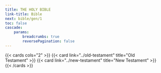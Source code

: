 ```yaml
---
title: THE HOLY BIBLE
link-title: Bible
next: bible/gen/1
toc: false
cascade:
    params:
        breadcrumbs: true
        reversePagination: false
---
```


{{< cards cols="2" >}}
  {{< card link="../old-testament" title="Old Testament" >}}
  {{< card link="../new-testament" title="New Testament" >}}
{{< /cards >}}

